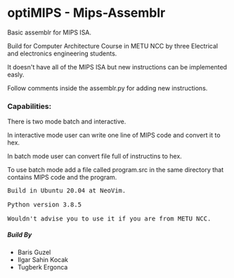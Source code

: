 # optiMIPS - Mips-Assemblr
Basic assemblr for MIPS ISA.

Build for Computer Architecture Course in METU NCC by three Electrical and electronics engineering students.

It doesn't have all of the MIPS ISA but new instructions can be implemented easly.

Follow comments inside the assemblr.py for adding new instructions.

### Capabilities:

There is two mode batch and interactive.

In interactive mode user can write one line of MIPS code and convert it to hex.

In batch mode user can convert file full of instructins to hex.

To use batch mode add a file called program.src in the same directory that contains MIPS code and the program.
<pre>
Build in Ubuntu 20.04 at NeoVim.

Python version 3.8.5

Wouldn't advise you to use it if you are from METU NCC.
</pre>
##### Build By
* Baris Guzel
* Ilgar Sahin Kocak
* Tugberk Ergonca

